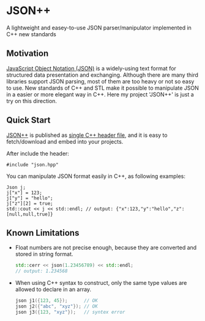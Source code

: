 # JSON++

A lightweight and easey-to-use JSON parser/manipulator implemented in C++ new standards

## Motivation

[JavaScript Object Notation (JSON)][json] is a widely-using text format for structured data presentation and exchanging. Although there are many third libraries support JSON parsing, most of them are too heavy or not so easy to use. New standards of C++ and STL make it possible to manipulate JSON in a easier or more elegant way in C++. Here my project 'JSON++' is just a try on this direction.

[json]: https://en.wikipedia.org/wiki/JSON

## Quick Start

[JSON++][json++] is published as [single C++ header file][source], and it is easy to fetch/download and embed into your projects.

[json++]: https://github.com/yanlinlin82/jsonxx
[source]: https://raw.githubusercontent.com/yanlinlin82/jsonxx/master/json.hpp

After include the header:

```{c++}
#include "json.hpp"
```

You can manipulate JSON format easily in C++, as following examples:

```{c++}
Json j;
j["x"] = 123;
j["y"] = "hello";
j["z"][2] = true;
std::cout << j << std::endl; // output: {"x":123,"y":"hello","z":[null,null,true]}
```

## Known Limitations

* Float numbers are not precise enough, because they are converted and stored in string format.

    ```cpp
    std::cerr << json(1.23456789) << std::endl;
    // output: 1.234568
    ```

* When using C++ syntax to construct, only the same type values are allowed to declare in an array.

    ```cpp
    json j1({123, 45});      // OK
    json j2({"abc", "xyz"}); // OK
    json j3({123, "xyz"});   // syntex error
    ```
